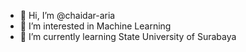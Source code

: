 - 👋 Hi, I’m @chaidar-aria
- 👀 I’m interested in Machine Learning
- 🌱 I’m currently learning State University of Surabaya
<!-- - 💞️ I’m looking to collaborate on ...
- 📫 How to reach me ... -->

<!---
chaidar-aria/chaidar-aria is a ✨ special ✨ repository because its `README.md` (this file) appears on your GitHub profile.
You can click the Preview link to take a look at your changes.
--->
